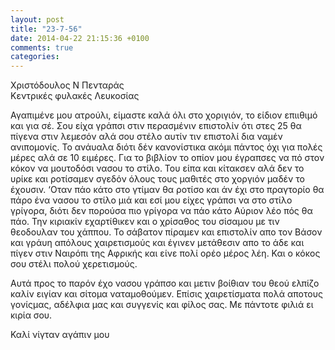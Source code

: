 ```yaml
---
layout: post
title: "23-7-56"
date: 2014-04-22 21:15:36 +0100
comments: true
categories: 
---
```


Χριστόδουλος Ν Πενταράς</br>
Κεντρικές φυλακές Λευκοσίας


Αγαπιμένε μου ατρούλι, είμαστε καλά όλι στο χοριγιόν, το είδιον επιιθιμό και για σέ. Σου είχα γράπσι στιν περασμένιν επιστολίν ότι στες 25 θα πίγενα στιν λεμεσόν αλά σου στέλο αυτίν τιν επιστολί δια ναμέν ανιπομονίς. Το ανάυαλα διότι δέν κανονίστικα ακόμι πάντος όχι για πολές μέρες αλά σε 10 ειμέρες. Για το βιβλίον το οπίον μου έγραπσες να πό στον κόκον να μουτοδόσι νασου το στίλο. Του είπα και κίτακσεν αλά δεν το υρίκε και ροτίσαμεν σγεδόν όλους τους μαθιτές στο χοργιόν μαδέν το έχουσιν. ‘Οταν πάο κάτο στο γτίμαν θα ροτίσο και άν έχι στο πραγτορίο θα πάρο ένα νασου το στίλο μιά και εσί μου είχες γράπσι να στο στίλο γρίγορα, διότι δεν πορούσα πιο γρίγορα να πάο κάτο Αύριον λέο πός θα πάο. Την κιριακίν εχαρτίθικεν και ο χρίσαθος του σίσαμου με τιν θεοδουλαν του χάππου. Το σάβατον πίραμεν και επιστολίν απο τον Βάσον και γράυη απόλους χαιρετισμούς και έγινεν μετάθεσιν απο το άδε και πίγεν στιν Ναιρόπι της Αφρικής και είνε πολί ορέο μέρος λέη. Και ο κόκος σου στέλι πολού χερετισμούς.

Αυτά προς το παρόν έχο νασου γράπσο και μετιν βοίθιαν του θεού ελπίζο καλίν ειγίαν και σίτομα ναταμοθούμεν. Επίσις χαιρετίσματα πολά αποτους γονίςμας, αδέλφια μας και συγγενίς και φίλος σας.
Με πάντοτε φιλιά ει κιρία σου.

Καλί νίγταν αγάπιν μου
